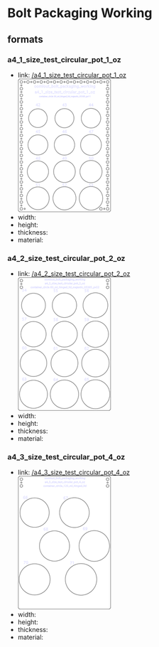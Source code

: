 # Bolt Packaging Working


## formats

### a4_1_size_test_circular_pot_1_oz
* link: [/a4_1_size_test_circular_pot_1_oz](a4_1_size_test_circular_pot_1_oz)  
![](a4_1_size_test_circular_pot_1_oz/working_300.png)  
* width:   
* height:   
* thickness:   
* material:   
 

### a4_2_size_test_circular_pot_2_oz
* link: [/a4_2_size_test_circular_pot_2_oz](a4_2_size_test_circular_pot_2_oz)  
![](a4_2_size_test_circular_pot_2_oz/working_300.png)  
* width:   
* height:   
* thickness:   
* material:   
 

### a4_3_size_test_circular_pot_4_oz
* link: [/a4_3_size_test_circular_pot_4_oz](a4_3_size_test_circular_pot_4_oz)  
![](a4_3_size_test_circular_pot_4_oz/working_300.png)  
* width:   
* height:   
* thickness:   
* material:   
 
